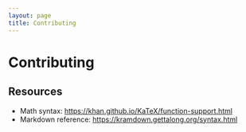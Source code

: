 ```yaml
---
layout: page
title: Contributing
---
```


# Contributing


## Resources

- Math syntax: <https://khan.github.io/KaTeX/function-support.html>
- Markdown reference: <https://kramdown.gettalong.org/syntax.html>